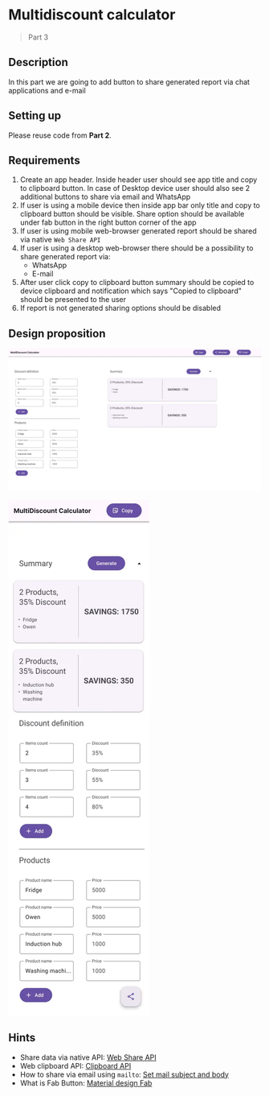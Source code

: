 # Multidiscount calculator

> Part 3

## Description

In this part we are going to add button to share generated report via chat applications and e-mail

## Setting up

Please reuse code from **Part 2**.

## Requirements

1. Create an app header. Inside header user should see app title and copy to clipboard button. In case of Desktop device
   user should also see 2 additional buttons to share via email and WhatsApp
2. If user is using a mobile device then inside app bar only title and copy to clipboard button should be visible. Share option
   should be available under fab button in the right button corner of the app
3. If user is using mobile web-browser generated report should be shared via native `Web Share API`
4. If user is using a desktop web-browser there should be a possibility to share generated report via:
   - WhatsApp
   - E-mail
5. After user click copy to clipboard button summary should be copied to device clipboard and notification which says 
  "Copied to clipboard" should be presented to the user
6. If report is not generated sharing options should be disabled

## Design proposition

![MultiDiscount Calculator desktop v2](../../assets/images/multidiscount-calculator-part-3-desktop.webp)

![MultiDiscount Calculator mobile v2](../../assets/images/multidiscount-calculator-part-3-mobile.webp)

## Hints

- Share data via native API: [Web Share API](https://developer.mozilla.org/en-US/docs/Web/API/Web_Share_API)
- Web clipboard API: [Clipboard API](https://developer.mozilla.org/en-US/docs/Web/API/Clipboard_API)
- How to share via email using `mailto`: [Set mail subject and body](https://stackoverflow.com/a/4782084/9095988)
- What is Fab Button: [Material design Fab](https://m3.material.io/components/floating-action-button/guidelines)
